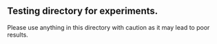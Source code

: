 ## Testing directory for experiments.

Please use anything in this directory with caution as it may lead to poor results.